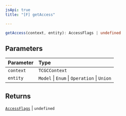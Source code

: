 ```yaml
---
jsApi: true
title: "[F] getAccess"

---
```

```ts
getAccess(context, entity): AccessFlags | undefined
```

## Parameters

| Parameter | Type |
| :------ | :------ |
| `context` | `TCGCContext` |
| `entity` | `Model` \| `Enum` \| `Operation` \| `Union` |

## Returns

[`AccessFlags`](../type-aliases/AccessFlags.md) \| `undefined`
